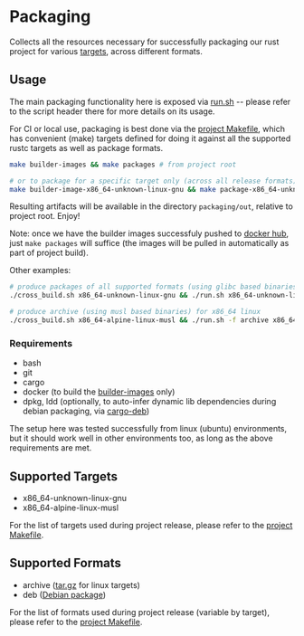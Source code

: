 # Packaging

Collects all the resources necessary for successfully packaging our rust project for various [targets](https://doc.rust-lang.org/rustc/targets/built-in.html), across different formats.

## Usage

The main packaging functionality here is exposed via [run.sh](run.sh) -- please refer to the script header there for more details on its usage.

For CI or local use, packaging is best done via the [project Makefile](../Makefile), which has convenient (make) targets defined for doing it against all the supported rustc targets as well as package formats.

```bash
make builder-images && make packages # from project root

# or to package for a specific target only (across all release formats)
make builder-image-x86_64-unknown-linux-gnu && make package-x86_64-unknown-linux-gnu
```

Resulting artifacts will be available in the directory `packaging/out`, relative to project root. Enjoy!

Note: once we have the builder images successfuly pushed to [docker hub](https://hub.docker.com/r/anupdhml/example-builder-rust), just `make packages` will suffice (the images will be pulled in automatically as part of project build).

Other examples:

```bash
# produce packages of all supported formats (using glibc based binaries) for x86_64 linux
./cross_build.sh x86_64-unknown-linux-gnu && ./run.sh x86_64-unknown-linux-gnu

# produce archive (using musl based binaries) for x86_64 linux
./cross_build.sh x86_64-alpine-linux-musl && ./run.sh -f archive x86_64-alpine-linux-musl
```

### Requirements

* bash
* git
* cargo
* docker (to build the [builder-images](builder-images) only)
* dpkg, ldd (optionally, to auto-infer dynamic lib dependencies during debian packaging, via [cargo-deb](https://github.com/mmstick/cargo-deb#installation))

The setup here was tested successfully from linux (ubuntu) environments, but it should work well in other environments too, as long as the above requirements are met.

## Supported Targets

* x86_64-unknown-linux-gnu
* x86_64-alpine-linux-musl

For the list of targets used during project release, please refer to the [project Makefile](../Makefile).

## Supported Formats

* archive ([tar.gz](https://en.wikipedia.org/wiki/Tar_(computing)) for linux targets)
* deb ([Debian package](https://www.debian.org/doc/debian-policy/ch-binary.html))

For the list of formats used during project release (variable by target), please refer to the [project Makefile](../Makefile).
